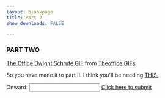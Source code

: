 ```yaml
---
layout: blankpage
title: Part 2
show_downloads: FALSE

---
```


### PART TWO 

<div class="tenor-gif-embed" data-postid="13873676" data-share-method="host" data-width="200%" data-aspect-ratio="1.7857142857142858"><a href="https://tenor.com/view/the-office-dwight-schrute-rainn-wilson-doesnt-add-up-doesnt-make-sense-gif-13873676">The Office Dwight Schrute GIF</a> from <a href="https://tenor.com/search/theoffice-gifs">Theoffice GIFs</a></div><script type="text/javascript" async src="https://tenor.com/embed.js"></script>

So you have made it to part II. I think you'll be needing <a href="https://MerrickMath.github.io/challengedata1.csv"> THIS. </a>

Onward: <input id='password' type='text'  />
<a href="https://MerrickMath.github.io/part2.html" onclick="javascript:return validatePass()">  Click here to submit  </a>
<script>
function validatePass(){
    if(document.getElementById('password').value == 'tyrannosaurus'){
        return true;
    }else{
        alert('wrong password!!');
        return false;
    }
}
</script>
